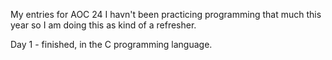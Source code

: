 My entries for AOC 24
I havn't been practicing programming that much this year so I am doing this as kind of a refresher.

Day 1 - finished, in the C programming language. 

